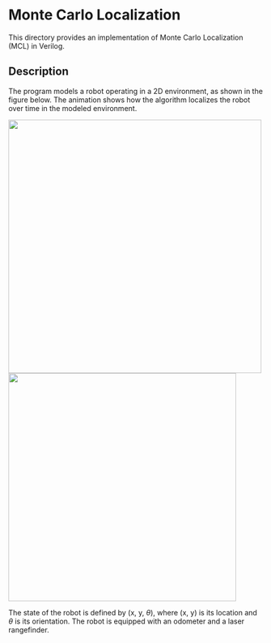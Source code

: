 # Monte Carlo Localization
This directory provides an implementation of Monte Carlo Localization (MCL) in
Verilog.

## Description
The program models a robot operating in a 2D environment, as shown in the
figure below. The animation shows how the algorithm localizes the robot over
time in the modeled environment.

<p float="center">
  <img src="../../../.images/mcl.png" width="500" />
  <img src="../../../.images/mcl.gif" width="450" />
</p>

The state of the robot is defined by (x, y, $\theta$), where (x, y) is its
location and $\theta$ is its orientation. The robot is equipped with an
odometer and a laser rangefinder.
